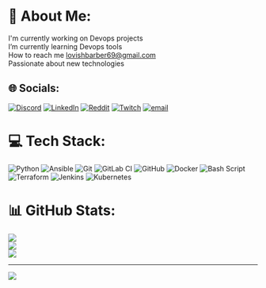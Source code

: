 # 💫 About Me:
I'm currently working on Devops projects<br>I’m currently learning Devops tools<br>How to reach me lovishbarber69@gmail.com<br>Passionate about new technologies


## 🌐 Socials:
[![Discord](https://img.shields.io/badge/Discord-%237289DA.svg?logo=discord&logoColor=white)](https://discord.gg/lovish7373) [![LinkedIn](https://img.shields.io/badge/LinkedIn-%230077B5.svg?logo=linkedin&logoColor=white)](https://linkedin.com/in/https://www.linkedin.com/in/lovish-barber/) [![Reddit](https://img.shields.io/badge/Reddit-%23FF4500.svg?logo=Reddit&logoColor=white)](https://reddit.com/user/BrilliantTea) [![Twitch](https://img.shields.io/badge/Twitch-%239146FF.svg?logo=Twitch&logoColor=white)](https://twitch.tv/lovish) [![email](https://img.shields.io/badge/Email-D14836?logo=gmail&logoColor=white)](mailto:lovishbarber69@gmail.com) 

# 💻 Tech Stack:
![Python](https://img.shields.io/badge/python-3670A0?style=for-the-badge&logo=python&logoColor=ffdd54) ![Ansible](https://img.shields.io/badge/ansible-%231A1918.svg?style=for-the-badge&logo=ansible&logoColor=white) ![Git](https://img.shields.io/badge/git-%23F05033.svg?style=for-the-badge&logo=git&logoColor=white) ![GitLab CI](https://img.shields.io/badge/gitlab%20CI-%23181717.svg?style=for-the-badge&logo=gitlab&logoColor=white) ![GitHub](https://img.shields.io/badge/github-%23121011.svg?style=for-the-badge&logo=github&logoColor=white) ![Docker](https://img.shields.io/badge/docker-%230db7ed.svg?style=for-the-badge&logo=docker&logoColor=white) ![Bash Script](https://img.shields.io/badge/bash_script-%23121011.svg?style=for-the-badge&logo=gnu-bash&logoColor=white) ![Terraform](https://img.shields.io/badge/terraform-%235835CC.svg?style=for-the-badge&logo=terraform&logoColor=white) ![Jenkins](https://img.shields.io/badge/jenkins-%232C5263.svg?style=for-the-badge&logo=jenkins&logoColor=white) ![Kubernetes](https://img.shields.io/badge/kubernetes-%23326ce5.svg?style=for-the-badge&logo=kubernetes&logoColor=white)
# 📊 GitHub Stats:
![](https://github-readme-stats.vercel.app/api?username=lovish69&theme=dark&hide_border=false&include_all_commits=false&count_private=false)<br/>
![](https://nirzak-streak-stats.vercel.app/?user=lovish69&theme=dark&hide_border=false)<br/>
![](https://github-readme-stats.vercel.app/api/top-langs/?username=lovish69&theme=dark&hide_border=false&include_all_commits=false&count_private=false&layout=compact)

---
[![](https://visitcount.itsvg.in/api?id=lovish69&icon=0&color=0)](https://visitcount.itsvg.in)

<!-- Proudly created with GPRM ( https://gprm.itsvg.in ) -->
